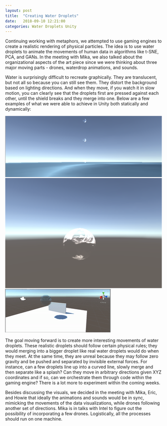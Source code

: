 ```yaml
---
layout: post
title:  "Creating Water Droplets"
date:   2018-09-10 12:21:00
categories: Water Droplets Unity
---
```


Continuing working with metaphors, we attempted to use gaming engines to create a realistic rendering of physical particles. The idea is to use water droplets to animate the movements of human data in algorithms like t-SNE, PCA, and GANs. In the meeting with Mika, we also talked about the organizational aspects of the art piece since we were thinking about three major moving parts - drones, waterdrop animations, and sounds. 

Water is surprisingly difficult to recreate graphically. They are translucent, but not all so because you can still see them. They distort the background based on lighting directions. And when they move, if you watch it in slow motion, you can clearly see that the droplets first are pressed against each other, until the shield breaks and they merge into one. Below are a few examples of what we were able to achieve in Unity both statically and dynamically:

![Waterdrop 1](/assets/images/waterdrop1.png)
![Waterdrop 2](/assets/images/waterdrop2.png)
![Water flowing into a wall](/assets/images/water-flowing-into-wall.gif)

The goal moving forward is to create more interesting movements of water droplets. These realistic droplets should follow certain physical rules; they would merging into a bigger droplet like real water droplets would do when they meet. At the same time, they are unreal because they may follow zero gravity and be pushed and separated by invisible external forces. For instance, can a few droplets line up into a curved line, slowly merge and then separate like a splash? Can they move in arbitrary directions given XYZ coordinates and if so, can we orchestrate them through code within the gaming engine? There is a lot more to experiment within the coming weeks.

Besides discussing the visuals, we decided in the meeting with Mika, Eric, and Howie that ideally the animations and sounds would be in sync, mimicking the movements of the data visualizations, while drones following another set of directions. Mika is in talks with Intel to figure out the possibility of incorporating a few drones. Logistically, all the processes should run on one machine. 







